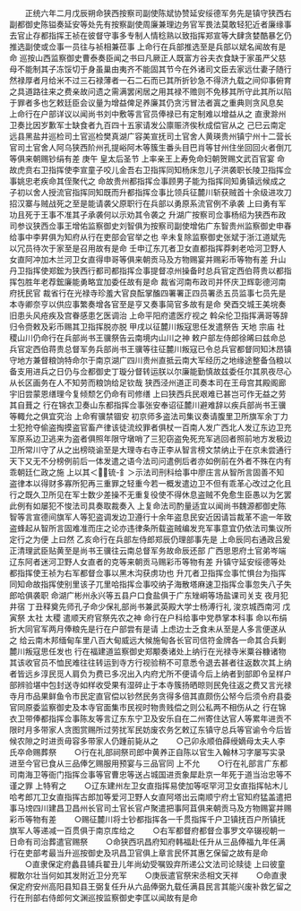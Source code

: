 <!-- { "loadSidebar": true } -->
　　正统六年二月戊辰朔命狭西按察司副使陈斌协赞延安绥德军务先是镇守狭西右副都御史陈镒奏延安等处先有按察副使周廉兼理边务官军畏法莫敢轻犯近者廉缘事去官止存都指挥王祯在彼督守事多专制人情稔熟以致指挥郑宣等大肆贪婪酷暴乞仍推选副使或佥事一员往与祯相兼莅事  上命行在兵部推选至是兵部以斌名闻故有是命  巡按山西监察御史曹泰奏臣闻之书曰凡厥正人既富方谷夫衣食缺于家虽严父慈母不能制其子冻馁切于身虽巢由夷齐不能固其节今在外诸司文臣去家远仕妻子随行然禄厚者月给米不过三石禄薄者一石二石而已其所折钞急不得济九载之间仰事俯育之具道路往来之费亲故问遗之需满罢闲居之用其禄不赡则不免移其所守此其所以陷于罪者多也乞敕廷臣会议量为增益俾足养廉其仍贪污冒法者寘之重典则贪风息矣  上命行在户部详议以闻尚书刘中敷等言官员俸禄已有定制难以增益从之  直隶滁州卫奏比因岁歉军士缺食者九百四十五家请发公廪赈济俟秋成偿官从之  己巳云南定远县黑盐井巡检司土官巡检樊真湖广容美宣抚司土官舍人黄瑛贵州镇宁州十二营长官司土官舍人阿乌狭西阶州孔提峪阿木等簇生番头目巴肖等甘州住坐回回火者倒兀等俱来朝赐钞绢有差  庚午  皇太后圣节  上率亲王上寿免命妇朝贺赐文武百官宴  命故虎贲右卫指挥使李宣童子咬儿金吾右卫指挥同知杨床忽儿子洪袭职长陵卫指挥佥事姚忠老疾命其侄聚代之  命故贵州都指挥佥事顾男子能为指挥同知勇镇远候成之子初以舍人授流官指挥同知既而升都指挥佥事比领兵征麓川斩获贼首十余级进攻刀招汉寨与贼战死之至是能请袭父原职行在兵部以勇原系流官例不承袭  上曰勇有军功且死于王事不准其子承袭何以示劝其令袭之  升湖广按察司佥事杨绍为狭西布政司参议狭西佥事王增佑监察御史刘智俱为按察司副使增佑广东智贵州监察御史申春给事中李昇俱为知府从行在吏部会官举之也  辛未复除监察御史张斌于浙江道斌先以冗员待次于家至是召用故有是命  壬申辽东兀者卫女直都指挥莽剌老哈河卫野人女直阿冲加木兰河卫女直得申哥等俱来朝贡马及方物赐宴并赐彩币等物有差  升山丹卫指挥使郑鋐为狭西行都司都指挥佥事提督凉州操备时总兵官定西伯蒋贵以都指挥包胜年老荐鋐廉能勇略宜加委任故有是命  裁省河南布政司并怀庆卫辉彰德河南府抚民官  裁省行在光禄寺珍羞大官良酝掌醢四署署正四员署丞五员监事七员先是本寺卿奈亨以供应事繁奏增各官至是亨又奏事简官多故有是命  癸酉交城王美垸奏旧患头风疮疾及宫眷感患乞医调治  上命平阳府遣医疗视之  斡朵伦卫指挥满哥等辞归令赍敕及彩币赐其卫指挥脱亦脱  甲戌以征麓川叛寇思任发遣祭告  天地  宗庙  社稷山川仍命行在兵部尚书王骥祭告云南境内山川之神  敕户部左侍郎徐晞曰兹命总兵官定西伯蒋贵总督军务兵部尚书王骥等往征麓川叛寇已令总兵官都督同知沐昂镇守地方兼督粮饷特命尔于南京湖广四川贵州直抵云南大军经历之地缘途整备刍粮以备支用进兵之日仍与佥都御史丁璇分督转运朕以尔廉能勤慎故兹委任尔其夙夜尽心从长区画务在人不知劳而粮饷给足钦哉  狭西泾州道正司奏本司在王母宫其殿阁廊宇旧尝蒙恩缮理今复倾颓乞仍命有司修缮  上曰狭西兵民艰难已甚岂可作无益之劳其自葺之  行在锦衣卫奏山东都指挥佥事张安奉诏征麓川避难辞以疾兵部尚书王骥等輙允之俱宜究治  上命宥骥禁锢安  初京师多盗法司集议奏请腹里卫所旗军余丁力士犯抢夺偷盗掏摸盗官畜产律该徒流绞罪者俱杖一百南人发广西北人发辽东边卫充军原系边卫逃来为盗者俱照年限守墩哨了三犯窃盗免死充军逃回者照前地方发极边卫所常川守了从之出榜晓谕至是大理寺右寺正李从智言榜文禁纳止于在京未尝通行天下又无不分榜例前后一体发遣之语今法司问遣例后者亦如例前在外者不殊在内有乖朝廷仁政之施  上以其＜锍-釒＞示法司刑科给事中廖庄言从智所言固善不知盗律本以得财多寡所犯再三重罪之轻重今若一概发遣边卫不但有乖革心改过之化且行之既久卫所见在军士数少差操不无重复役使不得休息盗贼不免愈生臣愚以为乞罢此例有如屡犯不悛法司具奏取裁奏入  上复命法司酌量适宜以闻尚书魏源都御史陈智等言宣德间旗军人等犯盗调发边卫遵行十余年盗息民安近因请旨裁革不逾一年致盗蜂起从智所言固难准而庄之论亦违律条所载盗贼编发充军事意宜仍依法司集议所定行之为便  上曰然  乙亥命行在兵部左侍郎郑辰仍理部事先是  上命辰同右通政吕爰正清理武臣贴黄至是尚书王骥往云南总督军务故命辰还部  广西思恩府土官弟岑端辽东阿者迷河卫野人女直者的克等来朝贡马赐彩币等物有差  升镇守延安绥德等处都指挥使王祯为右军都督佥事以黑木沟获虏功也  升兀者卫指挥佥事忙惧台为指挥同知命故指挥使别里该子兀里哈指挥佥事咬纳子海散塔麻速卫指挥佥事忽失八子失郎哈俱袭职  命湖广彬州永兴等五县户口食盐俱于广东矬峒等场盐课司关支  夜月犯井宿  丁丑释奠先师孔子命少保礼部尚书兼武英殿大学士杨溥行礼  浚京城西南河  戊寅祭  太社  太稷  遣顺天府官祭先农之神  命行在户科给事中党恭掌本科事  命以布绢折大同官军两月俸粮先是行在户部尝有是请  上虑边士乏食未从至是人多言便遂从之  给云南木邦缅甸车里八百大甸威远大候施甸各长官司信符金牌各一命其合兵剿麓川叛寇思任发也  行在福建道监察御史郑颙奏诸处上纳行在光禄寺米粟谷糠诸物其该收官员不恤民难往往转运到寺方行视验稍不可意悉令退去甚者往返数次其上纳者皆远乡淳民觅人肩负为费已多况出入内府尤所不便请今后上纳者到部即令呈样户部辨验堪中包封送寺如样收受果有湿碎止于本寺簇扬晒晾则民免往返之费又言光禄寺月市品果鲜鱼令市民定直官偿以钞然民务贪得多倍其直颇伤公帑今后须令府县委官同原委监察御史及本寺官面集市民视时物贵贱偿之则公私两不相伤从之  行在锦衣卫带俸都指挥佥事陈友等言辽东东宁卫及安乐自在二州寄住达官人等累年进贡不限时月多带家人贪图赏赐所过劳扰军民妨废农务乞敕辽东镇守总兵等官谕令今后皆候农隙之时进贡毋容多带家人仍踵前毙从之
　　○己卯永顺伯薛绶嫡母太夫人李氏卒命赐葬祭
　　○行在礼部祠祭司郎中黄养正自陈以官生入翰林习字屡写实录进至今官已食从三品俸乞赐服用预宴与三品官同  上不允
　　○行在礼部言广东都司南海卫等衙门指挥佥事等官曹忠等送占城国进贡象犀赴京一年死于道当治忠等不谨之罪  上特宥之
　　○辽东建州左卫女直指挥易使加等呕罕河卫女直指挥帖木儿哈考郎兀卫女直指挥古郎加等爱河卫野人女直阿塔出云南顺宁府土官知府猛盖遣把事马塝四川建昌卫昌州长官司土官长官卢聚遣把事阿苴俱来朝贡马及方物赐宴并赐彩币等物有差
　　○赐征麓川将士钞都指挥各一千贯指挥千户卫镇抚百户所镇抚旗军人等递减一百贯俱于南京库给之
　　○右军都督府都督佥事罗文卒辍视朝一日命有司治葬遣官赐祭
　　○命狭西巩昌府知府韩福赴任升从三品俸福九年任满行在吏部考最当升巡按御史及巩昌卫官俱上章言民怀其惠乞保留之故有是命
　　○直隶保定府蠡县铺兵翟丑儿年尚幼受嘱毁弃所递公文法司论赎徒  上曰彼童穉敢尔壮当何如其发附近卫分充军
　　○庚辰遣官祭宋丞相文天祥
　　○命直隶保定府安州高阳县知县王弼复任升从六品俸弼九载任满县民言其能兴废补救乞留之行在刑部右侍郎何文渊巡按监察御史李匡以闻故有是命
